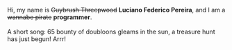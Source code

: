 Hi, my name is ~~Guybrush Threepwood~~ **Luciano Federico Pereira**, and I am a ~~wannabe pirate~~ **programmer**.<br><br>A short song: 65 bounty of doubloons gleams in the sun, a treasure hunt has just begun! Arrr!

